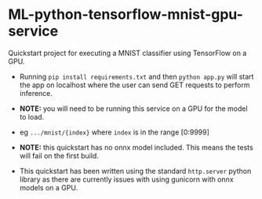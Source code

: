 # ML-python-tensorflow-mnist-gpu-service

Quickstart project for executing a MNIST classifier using TensorFlow on a GPU.

* Running `pip install requirements.txt` and then `python app.py` will start the app on localhost where the user can
 send GET requests to perform inference. 

* __NOTE:__ you will need to be running this service on a GPU for the model to load.

* eg `.../mnist/{index}` where `index` is in the range [0:9999]

* __NOTE:__ this quickstart has no onnx model included. This means the tests will fail on the first build.

* This quickstart has been written using the standard `http.server` python library as there are currently issues with
 using gunicorn with onnx models on a GPU.